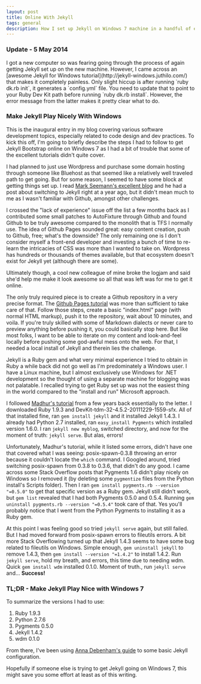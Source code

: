 ```yaml
---
layout: post
title: Online With Jekyll
tags: general
description: How I set up Jekyll on Windows 7 machine in a handful of easy, precise steps. 
---
```

<h3>Update - 5 May 2014</h3> 
I got a new computer so was fearing going through the process of again getting Jekyll set up on the new machine.  However, I came across an [awesome Jekyll for Windows tutorial](http://jekyll-windows.juthilo.com/) that makes it completely painless.  Only slight hiccup is after running `ruby dk.rb init`, it generates a `config.yml` file.  You need to update that to point to your Ruby Dev Kit path before running `ruby dk.rb install`.  However, the error message from the latter makes it pretty clear what to do.  

<h3>Make Jekyll Play Nicely With Windows</h3>
This is the inaugural entry in my blog covering various software development topics, especially related to code design and dev practices.  To kick this off, I'm going to briefly describe the steps I had to follow to get Jekyll Bootstrap online on Windows 7 as I had a bit of trouble that some of the excellent tutorials didn't quite cover.

I had planned to just use Wordpress and purchase some domain hosting through someone like Bluehost as that seemed like a relatively well traveled path to get going.  But for some reason, I seemed to have some block at getting things set up.  I read [Mark Seemann's excellent blog](http://blog.ploeh.dk/) and he had a post about switching to Jekyll right at a year ago, but it didn't mean much to me as I wasn't familiar with Github, amongst other challenges.

I crossed the "lack of experience" issue off the list a few months back as I contributed some small patches to AutoFixture through Github and found Github to be truly awesome compared to the monolith that is TFS I normally use.  The idea of Github Pages sounded great:  easy content creation, push to Github, free; what's the downside?  The only remaining one is I don't consider myself a front-end developer and investing a bunch of time to re-learn the intricacies of CSS was more than I wanted to take on.  Wordpress has hundreds or thousands of themes available, but that ecosystem doesn't exist for Jekyll yet (although there are some).  

Ultimately though, a cool new colleague of mine broke the logjam and said she'd help me make it look awesome so all that was left was for me to get it online.

The only truly required piece is to create a Github repository in a very precise format.  The [Github Pages tutorial](http://pages.github.com/) was more than sufficient to take care of that.  Follow those steps, create a basic "index.html" page (with normal HTML markup), push it to the repository, wait about 10 minutes, and voila.  If you're truly skilled with some of Markdown dialects or never care to preview anything before pushing it, you could basically stop here.  But like most folks, I want to be able to iterate on my content and look-and-feel locally before pushing some god-awful mess onto the web.  For that, I needed a local install of Jekyll and therein lies the challenge.  

Jekyll is a Ruby gem and what very minimal experience I tried to obtain in Ruby a while back did not go well as I'm predominately a Windows user.  I have a Linux machine, but I almost exclusively use Windows for .NET development so the thought of using a separate machine for blogging was not palatable.  I recalled trying to get Ruby set up was not the easiest thing in the world compared to the "install and run" Microsoft approach.  

I followed [Madhur's tutorial](http://www.madhur.co.in/blog/2011/09/01/runningjekyllwindows.html) from a few years back essentially to the letter.  I downloaded Ruby 1.9.3 and DevKit-tdm-32-4.5.2-20111229-1559-sfx.  All of that installed fine, ran `gem install jekyll` and it installed Jekyll 1.4.3.  I already had Python 2.7 installed, ran `easy_install Pygments` which installed version 1.6.0.  I ran `jekyll new myblog`, switched directory, and now for the moment of truth: `jekyll serve`.  But alas, errors!

Unfortunately, Madhur's tutorial, while it listed some errors, didn't have one that covered what I was seeing:  posix-spawn-0.3.8 throwing an error because it couldn't locate the `which` command.  I Googled around, tried switching posix-spawn from 0.3.8 to 0.3.6, that didn't do any good.  I came across some Stack Overflow posts that Pygments 1.6 didn't play nicely on Windows so I removed it (by deleting some `pygmentize` files from the Python install's Scripts folder).  Then I ran `gem install pygments.rb --version "=0.5.0"` to get that specific version as a Ruby gem.  Jekyll still didn't work, but `gem list` revealed that I had both Pygments 0.5.0 and 0.5.4.  Running `gem uninstall pygments.rb --version "=0.5.4"` took care of that.  Yes you'll probably notice that I went from the Python Pygments to installing it as a Ruby gem.  

At this point I was feeling good so tried `jekyll serve` again, but still failed.  But I had moved forward from posix-spawn errors to fileutils errors.  A bit more Stack Overflowing turned up that Jekyll 1.4.3 seems to have some bug related to fileutils on Windows.  Simple enough, `gem uninstall jekyll` to remove 1.4.3, then `gem install --version "=1.4.2"` to install 1.4.2.    Run `jekyll serve`, hold my breath, and errors, this time due to needing wdm.  Quick `gem install wdm` installed 0.1.0.  Moment of truth., run `jekyll serve` and... **Success!**

<h3>TL;DR - Make Jekyll Play Nice with Windows 7</h3>
To summarize the versions I had to use:

1. Ruby 1.9.3
2. Python 2.7.6
3. Pygments 0.5.0
4. Jekyll 1.4.2
5. wdm 0.1.0

From there, I've been using [Anna Debenham's guide](http://24ways.org/2013/get-started-with-github-pages/) to some basic Jekyll configuration.  

Hopefully if someone else is trying to get Jekyll going on Windows 7, this might save you some effort at least as of this writing.  





